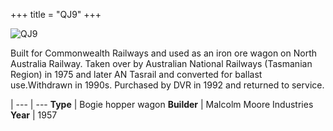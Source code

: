 +++
title = "QJ9"
+++

![QJ9](https://res.cloudinary.com/dvrailway/image/upload/v1559219390/www/image031_qs6anx.jpg)

Built for Commonwealth Railways and used as an iron ore wagon on North Australia Railway. Taken over by Australian National Railways (Tasmanian Region) in 1975 and later AN Tasrail and converted for ballast use.Withdrawn in 1990s. Purchased by DVR in 1992 and returned to service.

 |
--- | ---
**Type** | Bogie hopper wagon
**Builder** | Malcolm Moore Industries
**Year** | 1957